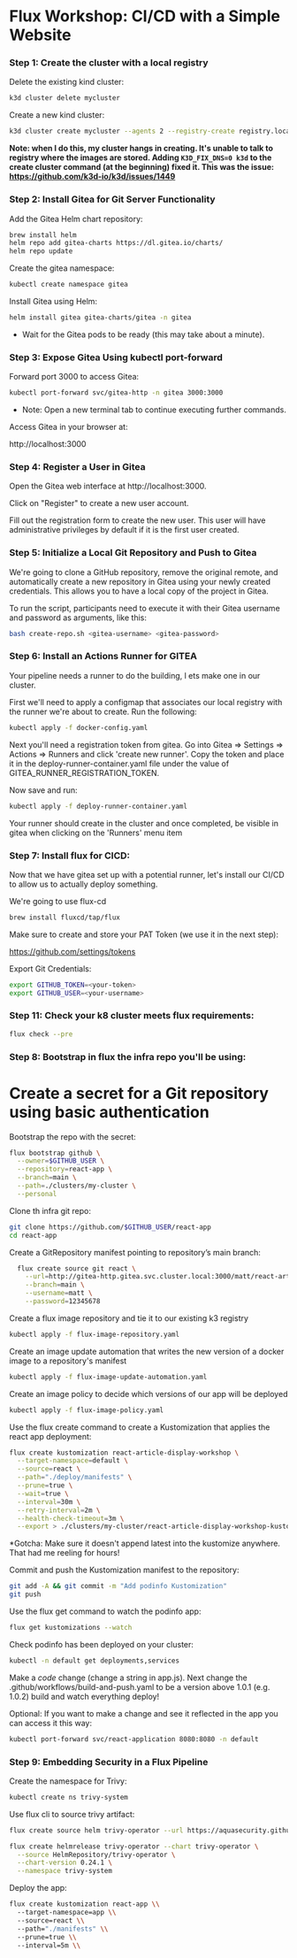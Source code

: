 # Flux Workshop: CI/CD with a Simple Website

### Step 1: Create the cluster with a local registry

Delete the existing kind cluster:

```bash
k3d cluster delete mycluster
```
Create a new kind cluster:
```bash
k3d cluster create mycluster --agents 2 --registry-create registry.localhost:5000
```

**Note: when I do this, my cluster hangs in creating. It's unable to talk to registry where
the images are stored. Adding `K3D_FIX_DNS=0 k3d` to the create cluster command (at the beginning)
fixed it. This was the issue: https://github.com/k3d-io/k3d/issues/1449**


### Step 2: Install Gitea for Git Server Functionality
Add the Gitea Helm chart repository:


```bash
brew install helm
helm repo add gitea-charts https://dl.gitea.io/charts/
helm repo update
```

Create the gitea namespace:

```bash
kubectl create namespace gitea
```

Install Gitea using Helm:

```bash
helm install gitea gitea-charts/gitea -n gitea
```

* Wait for the Gitea pods to be ready (this may take about a minute).

### Step 3: Expose Gitea Using kubectl port-forward

Forward port 3000 to access Gitea:

``` bash
kubectl port-forward svc/gitea-http -n gitea 3000:3000
```

* Note: Open a new terminal tab to continue executing further commands.

Access Gitea in your browser at:

http://localhost:3000

### Step 4: Register a User in Gitea
Open the Gitea web interface at http://localhost:3000.

Click on "Register" to create a new user account.

Fill out the registration form to create the new user. This user will have administrative privileges by default if it is the first user created.


### Step 5: Initialize a Local Git Repository and Push to Gitea
We're going to clone a GitHub repository, remove the original remote, and automatically create a new repository in Gitea using your newly created credentials. This allows you to have a local copy of the project in Gitea.

To run the script, participants need to execute it with their Gitea username and password as arguments, like this: 

``` bash 
bash create-repo.sh <gitea-username> <gitea-password>
``` 

### Step 6: Install an Actions Runner for GITEA

Your pipeline needs a runner to do the building, l  ets make one in our cluster.

First we'll need to apply a configmap that associates our local registry with the runner we're about to create. Run the following:

``` bash
kubectl apply -f docker-config.yaml
```

Next you'll need a registration token from gitea. Go into Gitea => Settings => Actions => Runners and click 'create new runner'. Copy the token and place it in the deploy-runner-container.yaml file under the value of GITEA_RUNNER_REGISTRATION_TOKEN.

Now save and run:

``` bash
kubectl apply -f deploy-runner-container.yaml
```

Your runner should create in the cluster and once completed, be visible in gitea when clicking on the 'Runners' menu item

### Step 7: Install flux for CICD:

Now that we have gitea set up with a potential runner, let's install our CI/CD to allow us to actually deploy something.

We're going to use flux-cd

```bash
brew install fluxcd/tap/flux
```

Make sure to create and store your PAT Token (we use it in the next step):

https://github.com/settings/tokens

Export Git Credentials:
```bash
export GITHUB_TOKEN=<your-token>
export GITHUB_USER=<your-username>
```

### Step 11: Check your k8 cluster meets flux requirements:

```bash
flux check --pre
```

### Step 8: Bootstrap in flux the infra repo you'll be using:

# Create a secret for a Git repository using basic authentication

Bootstrap the repo with the secret:

```bash
flux bootstrap github \
  --owner=$GITHUB_USER \
  --repository=react-app \
  --branch=main \
  --path=./clusters/my-cluster \
  --personal
```

Clone th infra git repo:
```bash
git clone https://github.com/$GITHUB_USER/react-app
cd react-app
```
<!-- Use the below if we decide to share all the infra as code -->
<!-- ```bash
flux create source git react \
    --url=http://gitea-http.gitea.svc.cluster.local:3000/matt/react-article-display-workshop \
    --branch=main \
    --username=matt \
    --password=12345678 \
    --export > ./clusters/my-cluster/react-article-display-source-workshop.yaml
``` -->

<!-- Commit and push the podinfo-source.yaml file to the infra repository:

```bash
git add -A && git commit -m "Add source GitRepository"
git push
``` -->

Create a GitRepository manifest pointing to repository’s main branch:

``` bash
  flux create source git react \
    --url=http://gitea-http.gitea.svc.cluster.local:3000/matt/react-article-display-workshop \
    --branch=main \
    --username=matt \
    --password=12345678
```

Create a flux image repository and tie it to our existing k3 registry

```bash
kubectl apply -f flux-image-repository.yaml 
```

Create an image update automation that writes the new version of a docker image to a repository's manifest

``` bash
kubectl apply -f flux-image-update-automation.yaml
```

Create an image policy to decide which versions of our app will be deployed

```bash
kubectl apply -f flux-image-policy.yaml
```

Use the flux create command to create a Kustomization that applies the react app deployment:

``` bash
flux create kustomization react-article-display-workshop \
  --target-namespace=default \
  --source=react \
  --path="./deploy/manifests" \
  --prune=true \
  --wait=true \
  --interval=30m \
  --retry-interval=2m \
  --health-check-timeout=3m \
  --export > ./clusters/my-cluster/react-article-display-workshop-kustomization.yaml
```
*Gotcha: Make sure it doesn't append latest into the kustomize anywhere. That had me reeling for hours!

Commit and push the Kustomization manifest to the repository:

```bash
git add -A && git commit -m "Add podinfo Kustomization"
git push
```

Use the flux get command to watch the podinfo app:

```bash
flux get kustomizations --watch
```

Check podinfo has been deployed on your cluster:

```bash
kubectl -n default get deployments,services
```

Make a *code* change (change a string in app.js). Next change the .github/workflows/build-and-push.yaml to be a version above 1.0.1 (e.g. 1.0.2) build and watch everything deploy!

Optional: If you want to make a change and see it reflected in the app you can access it this way:

```bash
kubectl port-forward svc/react-application 8080:8080 -n default
```

### Step 9: Embedding Security in a Flux Pipeline

Create the namespace for Trivy:

``` bash
kubectl create ns trivy-system
```
Use flux cli to source trivy artifact:

``` bash
flux create source helm trivy-operator --url https://aquasecurity.github.io/helm-charts --namespace trivy-system
  ```

``` bash
flux create helmrelease trivy-operator --chart trivy-operator \
  --source HelmRepository/trivy-operator \
  --chart-version 0.24.1 \
  --namespace trivy-system
```

  Deploy the app:
``` bash
flux create kustomization react-app \\
  --target-namespace=app \\
  --source=react \\
  --path="./manifests" \\
  --prune=true \\
  --interval=5m \\
  ```


